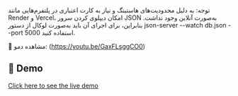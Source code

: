 توجه: به دلیل محدودیت‌های هاستینگ و نیاز به کارت اعتباری در پلتفرم‌هایی مانند Render و Vercel، امکان دیپلوی کردن سرور JSON به‌صورت آنلاین وجود نداشت. بنابراین، برای اجرای آن باید به‌صورت لوکال از دستور json-server --watch db.json --port 5000 استفاده کنید.

🎥 مشاهده دمو: (https://youtu.be/GaxFLsggCO0)

## 🔗 Demo
[Click here to see the live demo](https://doctor-project-mehdi-org.netlify.app)

